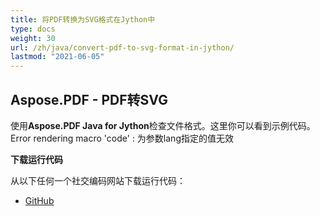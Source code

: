```yaml
---
title: 将PDF转换为SVG格式在Jython中
type: docs
weight: 30
url: /zh/java/convert-pdf-to-svg-format-in-jython/
lastmod: "2021-06-05"
---
```


## Aspose.PDF - PDF转SVG

使用**Aspose.PDF Java for Jython**检查文件格式。这里你可以看到示例代码。
Error rendering macro 'code' : 为参数lang指定的值无效

**下载运行代码**

从以下任何一个社交编码网站下载运行代码：

- [GitHub](https://github.com/aspose-pdf/Aspose.PDF-for-Java/releases)